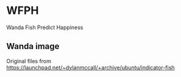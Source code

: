 # WFPH
Wanda Fish Predict Happiness

## Wanda image
Original files from https://launchpad.net/~dylanmccall/+archive/ubuntu/indicator-fish

